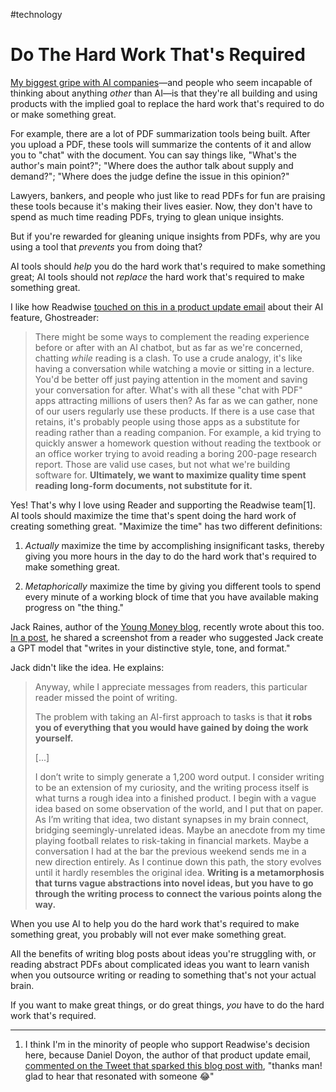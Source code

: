 #technology 
# Do The Hard Work That's Required

[My biggest gripe with AI companies](https://x.com/dltnio/status/1813267142642639201)—and people who seem incapable of thinking about anything *other* than AI—is that they're all building and using products with the implied goal to replace the hard work that's required to do or make something great.

For example, there are a lot of PDF summarization tools being built. After you upload a PDF, these tools will summarize the contents of it and allow you to "chat" with the document. You can say things like, "What's the author's main point?"; "Where does the author talk about supply and demand?"; "Where does the judge define the issue in this opinion?"

Lawyers, bankers, and people who just like to read PDFs for fun are praising these tools because it's making their lives easier. Now, they don't have to spend as much time reading PDFs, trying to glean unique insights.

But if you're rewarded for gleaning unique insights from PDFs, why are you using a tool that *prevents* you from doing that?

AI tools should *help* you do the hard work that's required to make something great; AI tools should not *replace* the hard work that's required to make something great.

I like how Readwise [touched on this in a product update email](https://readwise.io/reader/update-july2024) about their AI feature, Ghostreader:

> There might be some ways to complement the reading experience before or after with an AI chatbot, but as far as we're concerned, chatting _while_ reading is a clash. To use a crude analogy, it's like having a conversation while watching a movie or sitting in a lecture. You'd be better off just paying attention in the moment and saving your conversation for after. What's with ​all these "chat with PDF" apps attracting millions of users then? As far as we can gather, none of our users regularly use these products. If there is a use case that retains, it's probably people using those apps as a substitute for reading rather than a reading companion. For example, a kid trying to quickly answer a homework question without reading the textbook or an office worker trying to avoid reading a boring 200-page research report. Those are valid use cases, but not what we're building software for. **Ultimately, we want to maximize quality time spent reading long-form documents, not substitute for it.**

Yes! That's why I love using Reader and supporting the Readwise team[1]. AI tools should maximize the time that's spent doing the hard work of creating something great. "Maximize the time" has two different definitions:

1. *Actually* maximize the time by accomplishing insignificant tasks, thereby giving you more hours in the day to do the hard work that's required to make something great.
   
2. *Metaphorically* maximize the time by giving you different tools to spend every minute of a working block of time that you have available making progress on "the thing."

Jack Raines, author of the [Young Money blog](https://www.youngmoney.co/), recently wrote about this too. [In a post](https://www.youngmoney.co/p/the-purpose-of-things-isnt-to-stop), he shared a screenshot from a reader who suggested Jack create a GPT model that "writes in your distinctive style, tone, and format."

Jack didn't like the idea. He explains:

> Anyway, while I appreciate messages from readers, this particular reader missed the point of writing.
> 
> The problem with taking an AI-first approach to tasks is that **it robs you of everything that you would have gained by doing the work yourself.**
> 
> [...]
> 
> I don’t write to simply generate a 1,200 word output. I consider writing to be an extension of my curiosity, and the writing process itself is what turns a rough idea into a finished product. I begin with a vague idea based on some observation of the world, and I put that on paper. As I’m writing that idea, two distant synapses in my brain connect, bridging seemingly-unrelated ideas. Maybe an anecdote from my time playing football relates to risk-taking in financial markets. Maybe a conversation I had at the bar the previous weekend sends me in a new direction entirely. As I continue down this path, the story evolves until it hardly resembles the original idea. **Writing is a metamorphosis that turns vague abstractions into novel ideas, but you have to go through the writing process to connect the various points along the way.**

When you use AI to help you do the hard work that's required to make something great, you probably will not ever make something great.

All the benefits of writing blog posts about ideas you're struggling with, or reading abstract PDFs about complicated ideas you want to learn vanish when you outsource writing or reading to something that's not your actual brain.

If you want to make great things, or do great things, *you* have to do the hard work that's required.

---

1. I think I'm in the minority of people who support Readwise's decision here, because Daniel Doyon, the author of that product update email, [commented on the Tweet that sparked this blog post with](https://x.com/deadly_onion/status/1813679541895979405), "thanks man! glad to hear that resonated with someone 😂"


